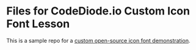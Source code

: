 # Files for CodeDiode.io Custom Icon Font Lesson

This is a sample repo for a [custom open-source icon font demonstration](http://codediode.io/lessons/198633-create-a-custom-open-source-icon-font-from-scratch).
